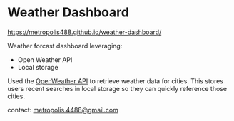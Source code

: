 # Weather Dashboard
https://metropolis488.github.io/weather-dashboard/

Weather forcast dashboard leveraging:
- Open Weather API
- Local storage

Used the [OpenWeather API](https://openweathermap.org/api) to retrieve weather data for cities. This stores users recent searches in local storage so they can quickly reference those cities.

contact: metropolis.4488@gmail.com
